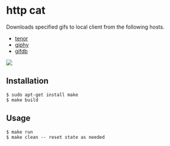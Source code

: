 # http cat

Downloads specified gifs to local client from the following hosts.
* [tenor](https://tenor.com/)
* [giphy](https://giphy.com/)
* [gifdb](https://gifdb.com/)

![](https://i.pinimg.com/originals/84/1a/eb/841aeb9f113999616d097b414c539dfd.gif)

## Installation

```console
$ sudo apt-get install make
$ make build
```

## Usage

```console
$ make run
$ make clean -- reset state as needed
```